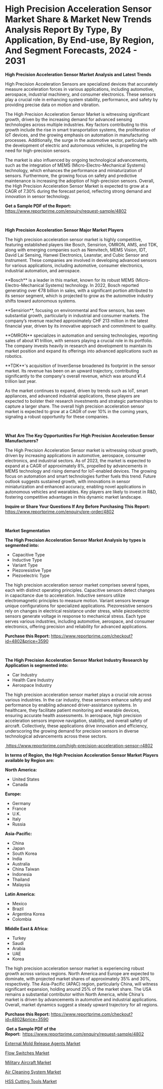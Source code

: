 <p><h1>High Precision Acceleration Sensor Market Share & Market New Trends Analysis Report By Type, By Application, By End-use, By Region, And Segment Forecasts, 2024 - 2031</h1></p><p><strong>High Precision Acceleration Sensor Market Analysis and Latest Trends</strong></p>
<p><p>High Precision Acceleration Sensors are specialized devices that accurately measure acceleration forces in various applications, including automotive, aerospace, industrial machinery, and consumer electronics. These sensors play a crucial role in enhancing system stability, performance, and safety by providing precise data on motion and vibration. </p><p>The High Precision Acceleration Sensor Market is witnessing significant growth, driven by the increasing demand for advanced sensing technologies across multiple industries. Key factors contributing to this growth include the rise in smart transportation systems, the proliferation of IoT devices, and the growing emphasis on automation in manufacturing processes. Additionally, the surge in the automotive sector, particularly with the development of electric and autonomous vehicles, is propelling the need for high-precision sensors.</p><p>The market is also influenced by ongoing technological advancements, such as the integration of MEMS (Micro-Electro-Mechanical Systems) technology, which enhances the performance and miniaturization of sensors. Furthermore, the growing focus on safety and predictive maintenance is increasing the adoption of high-precision sensors. Overall, the High Precision Acceleration Sensor Market is expected to grow at a CAGR of 7.30% during the forecast period, reflecting strong demand and innovation in sensor technology.</p></p>
<p><strong>Get a Sample PDF of the Report:&nbsp;</strong> <a href="https://www.reportprime.com/enquiry/request-sample/4802">https://www.reportprime.com/enquiry/request-sample/4802</a></p>
<p>&nbsp;</p>
<p><strong>High Precision Acceleration Sensor Major Market Players</strong></p>
<p><p>The high precision acceleration sensor market is highly competitive, featuring established players like Bosch, Sensirion, OMRON, AMS, and TDK, along with emerging companies such as Nenvitech, MEMS Vision, IDT, David Lai Sensing, Hanwei Electronics, Leanstar, and Cubic Sensor and Instrument. These companies are involved in developing advanced sensors for various applications, including automotive, consumer electronics, industrial automation, and aerospace.</p><p>**Bosch** is a leader in this market, known for its robust MEMS (Micro-Electro-Mechanical Systems) technology. In 2022, Bosch reported generating over €78 billion in sales, with a significant portion attributed to its sensor segment, which is projected to grow as the automotive industry shifts toward autonomous systems.</p><p>**Sensirion**, focusing on environmental and flow sensors, has seen substantial growth, particularly in industrial and consumer markets. The company’s revenue reached approximately CHF 213 million in the latest financial year, driven by its innovative approach and commitment to quality.</p><p>**OMRON** specializes in automation and sensing technologies, reporting sales of about ¥1 trillion, with sensors playing a crucial role in its portfolio. The company invests heavily in research and development to maintain its market position and expand its offerings into advanced applications such as robotics.</p><p>**TDK**'s acquisition of InvenSense broadened its footprint in the sensor market. Its revenue has been on an upward trajectory, contributing significantly to the company's overall revenue, which was around ¥1.4 trillion last year.</p><p>As the market continues to expand, driven by trends such as IoT, smart appliances, and advanced industrial applications, these players are expected to bolster their research investments and strategic partnerships to capture a larger share. The overall high precision acceleration sensor market is expected to grow at a CAGR of over 10% in the coming years, signaling a robust opportunity for these companies.</p></p>
<p>&nbsp;</p>
<p><strong>What Are The Key Opportunities For High Precision Acceleration Sensor Manufacturers?</strong></p>
<p><p>The High Precision Acceleration Sensor market is witnessing robust growth, driven by increasing applications in automotive, aerospace, consumer electronics, and industrial sectors. As of 2023, the market is expected to expand at a CAGR of approximately 8%, propelled by advancements in MEMS technology and rising demand for IoT-enabled devices. The growing focus on automation and smart technologies further fuels this trend. Future outlook suggests sustained growth, with innovations in sensor miniaturization and enhanced accuracy, enabling novel applications in autonomous vehicles and wearables. Key players are likely to invest in R&D, fostering competitive advantages in this dynamic market landscape.</p></p>
<p><strong>Inquire or Share Your Questions If Any Before Purchasing This Report:</strong> <a href="https://www.reportprime.com/enquiry/pre-order/4802">https://www.reportprime.com/enquiry/pre-order/4802</a></p>
<p>&nbsp;</p>
<p><strong>Market Segmentation</strong></p>
<p><strong>The High Precision Acceleration Sensor Market Analysis by types is segmented into:</strong></p>
<p><ul><li>Capacitive Type</li><li>Inductive Type</li><li>Variant Type</li><li>Piezoresistive Type</li><li>Piezoelectric Type</li></ul></p>
<p><p>The high precision acceleration sensor market comprises several types, each with distinct operating principles. Capacitive sensors detect changes in capacitance due to acceleration. Inductive sensors utilize electromagnetic principles to measure motion. Variant sensors leverage unique configurations for specialized applications. Piezoresistive sensors rely on changes in electrical resistance under stress, while piezoelectric sensors generate voltage in response to mechanical stress. Each type serves various industries, including automotive, aerospace, and consumer electronics, offering precision and reliability for advanced applications.</p></p>
<p><strong>Purchase this Report:&nbsp;</strong><a href="https://www.reportprime.com/checkout?id=4802&price=3590">https://www.reportprime.com/checkout?id=4802&price=3590</a></p>
<p>&nbsp;</p>
<p><strong>The High Precision Acceleration Sensor Market Industry Research by Application is segmented into:</strong></p>
<p><ul><li>Car Industry</li><li>Health Care Industry</li><li>Aerospace Industry</li></ul></p>
<p><p>The high precision acceleration sensor market plays a crucial role across various industries. In the car industry, these sensors enhance safety and performance by enabling advanced driver-assistance systems. In healthcare, they facilitate patient monitoring and wearable devices, ensuring accurate health assessments. In aerospace, high precision acceleration sensors improve navigation, stability, and overall safety of aircraft. Collectively, these applications drive innovation and efficiency, underscoring the growing demand for precision sensors in diverse technological advancements across these sectors.</p></p>
<p><a href="https://www.reportprime.com/high-precision-acceleration-sensor-r4802">&nbsp;https://www.reportprime.com/high-precision-acceleration-sensor-r4802</a></p>
<p><strong>In terms of Region, the High Precision Acceleration Sensor Market Players available by Region are:</strong></p>
<p>
    <p> <strong> North America: </strong>
        <ul>
            <li>United States</li>
            <li>Canada</li>
        </ul>
        </p> 
    <p> <strong> Europe: </strong>
        <ul>
            <li>Germany</li>
            <li>France</li>
            <li>U.K.</li>
            <li>Italy</li>
            <li>Russia</li>
        </ul>
        </p> 
    <p> <strong> Asia-Pacific: </strong>
        <ul>
            <li>China</li>
            <li>Japan</li>
            <li>South Korea</li>
            <li>India</li>
            <li>Australia</li>
            <li>China Taiwan</li>
            <li>Indonesia</li>
            <li>Thailand</li>
            <li>Malaysia</li>
        </ul>
        </p> 
    <p> <strong> Latin America: </strong>
        <ul>
            <li>Mexico</li>
            <li>Brazil</li>
            <li>Argentina Korea</li>
            <li>Colombia</li>
        </ul>
        </p> 
    <p> <strong> Middle East & Africa: </strong>
        <ul>
            <li>Turkey</li>
            <li>Saudi</li>
            <li>Arabia</li>
            <li>UAE</li>
            <li>Korea</li>
        </ul>
    </p>
    </p>
<p><p>The high precision acceleration sensor market is experiencing robust growth across various regions. North America and Europe are expected to dominate, with projected market shares of approximately 35% and 30%, respectively. The Asia-Pacific (APAC) region, particularly China, will witness significant expansion, holding around 25% of the market share. The USA remains a substantial contributor within North America, while China's market is driven by advancements in automotive and industrial applications. Overall, market dynamics suggest a steady upward trajectory for all regions.</p></p>
<p><strong>Purchase this Report: </strong><a href="https://www.reportprime.com/checkout?id=4802&price=3590">https://www.reportprime.com/checkout?id=4802&price=3590</a></p>
<p>&nbsp;<strong>Get a Sample PDF of the Report:&nbsp;&nbsp;</strong><a href="https://www.reportprime.com/enquiry/request-sample/4802">https://www.reportprime.com/enquiry/request-sample/4802</a></p>
<p><strong></strong></p>
<p><p><a href="https://issuu.com/reportprime-2/docs/external-mold-release-agents-market_c4dbb94a42b79b">External Mold Release Agents Market</a></p><p><a href="https://www.linkedin.com/pulse/global-perspectives-flow-switches-market-trends-forecast-2024-gfs1e?trackingId=v1v8oQrqTOWkZ5XrWAiWIQ%3D%3D">Flow Switches Market</a></p><p><a href="https://www.linkedin.com/pulse/global-military-aircraft-industry-analysis-report-market-size-arlxe?trackingId=6aAsUNt5R3SBs9%2B20z%2BR%2Fw%3D%3D">Military Aircraft Market</a></p><p><a href="https://issuu.com/reportprime-2/docs/air-cleaning-system-market-size-203_9ff2f71fca9287">Air Cleaning System Market</a></p><p><a href="https://www.linkedin.com/pulse/global-hss-cutting-tools-market-analysis-trends-forecasts-growth-oaxye?trackingId=1v4T%2FBePQGWJDQ2erIG8uA%3D%3D">HSS Cutting Tools Market</a></p></p>
